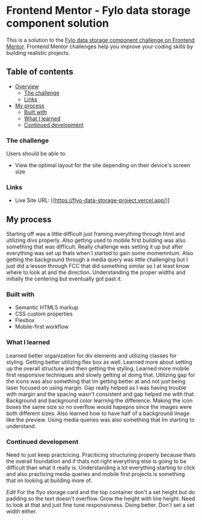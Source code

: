 # Frontend Mentor - Fylo data storage component solution

This is a solution to the [Fylo data storage component challenge on Frontend Mentor](https://www.frontendmentor.io/challenges/fylo-data-storage-component-1dZPRbV5n). Frontend Mentor challenges help you improve your coding skills by building realistic projects. 

## Table of contents

- [Overview](#overview)
  - [The challenge](#the-challenge)
  - [Links](#links)
- [My process](#my-process)
  - [Built with](#built-with)
  - [What I learned](#what-i-learned)
  - [Continued development](#continued-development)


### The challenge

Users should be able to:

- View the optimal layout for the site depending on their device's screen size

### Links

- Live Site URL: [(https://flyo-data-storage-project.vercel.app/)]

## My process
Starting off was a little difficult just framing everything through html and utilizing divs properly. Also getting used to mobile first building was also something that was difficult. Really challenge was setting it up but after everything was set up thats when I started to gain some momemntum. Also getting the background through a media query was little challenging but I just did a lesson through FCC that did something similar so I at least know where to look at and the direction. Understanding the proper widths and initially the centering but eventually got past it. 
### Built with

- Semantic HTML5 markup
- CSS custom properties
- Flexbox
- Mobile-first workflow


### What I learned

Learned better organization for div elements and utilizing classes for styling. Getting better utilizing flex box as well. Learned more about setting up the overall structure and then getting the styling. Learned more mobile first responsive techniques and slowly getting at doing that. Utilizing gap for the icons was also something that Im getting better at and not just being laser focused on using margin. Gap really helped as I was having trouble with margin and the spacing wasn't consistent and gap helped me with that. Background and background color learning the difference. Making the icon boxes the same size so no overflow would hapepns since the images were both different sizes. Also learned how to have half of a background image like the preview. Using media queries was also something that Im starting to understand. 




### Continued development

Need to just keep practcicing. Praciticing structuring properly because thats the overall foundation and if thats not right everything else is going to be difficult than what it really is. Understanding a lot everything starting to click and also practicing media queries and mobile first projects is something that im looking at building more of. 

*Edit*
For the flyo storage card and the top container don't a set height but do padding so the text doesn't overflow. Grow the height with line height. Need to look at that and just fine tune responsivness. Doing better. Don't set a set width either.   


